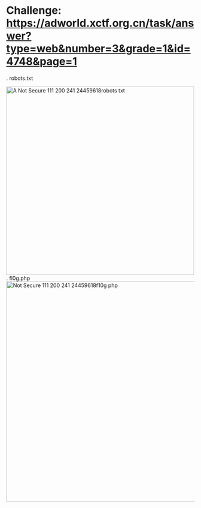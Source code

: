 # Challenge: https://adworld.xctf.org.cn/task/answer?type=web&number=3&grade=1&id=4748&page=1

. robots.txt

<img width="502" alt="A Not Secure 111 200 241 24459618robots txt" src="https://user-images.githubusercontent.com/48151790/126885539-4b5c5bdc-2e2b-4959-8dad-5a7221aadc82.png">
. fl0g.php

<img width="588" alt="Not Secure  111 200 241 24459618f10g php" src="https://user-images.githubusercontent.com/48151790/126885543-977cde9e-0fef-4262-a7d6-03079862900d.png">

